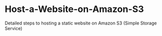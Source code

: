 # Host-a-Website-on-Amazon-S3
Detailed steps to hosting a static website on Amazon S3 (Simple Storage Service)
